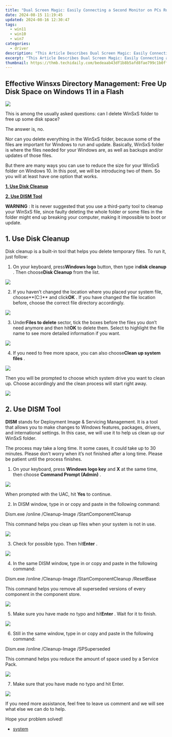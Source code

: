 ```yaml
---
title: "Dual Screen Magic: Easily Connecting a Second Monitor on PCs Running Windows 7/8/10"
date: 2024-08-15 11:19:45
updated: 2024-08-16 12:30:47
tags:
  - win11
  - win10
  - win7
categories:
  - driver
description: "This Article Describes Dual Screen Magic: Easily Connecting a Second Monitor on PCs Running Windows 7/8/10"
excerpt: "This Article Describes Dual Screen Magic: Easily Connecting a Second Monitor on PCs Running Windows 7/8/10"
thumbnail: https://thmb.techidaily.com/bedeaab43df1b8b5afd8fae799c1b0ff2cb5a9adc8ca952932303c5e2c53ba39.jpg
---
```


## Effective Winsxs Directory Management: Free Up Disk Space on Windows 11 in a Flash

![](https://images.drivereasy.com/wp-content/uploads/2017/07/img_59759c33baabd.png)

 This is among the usually asked questions: can I delete WinSxS folder to free up some disk space?

The answer is, no.

 Nor can you delete everything in the WinSxS folder, because some of the files are important for Windows to run and update. Basically, WinSxS folder is where the files needed for your Windows are, as well as backups and/or updates of those files.

 But there are many ways you can use to reduce the size for your WinSxS folder on Windows 10\. In this post, we will be introducing two of them. So you will at least have one option that works.

[**1. Use Disk Cleanup**](https://tools.techidaily.com/drivereasy/download/)

[**2. Use DISM Tool**](https://tools.techidaily.com/drivereasy/download/)

**WARNING** : It is never suggested that you use a third-party tool to cleanup your WinSxS file, since faulty deleting the whole folder or some files in the folder might end up breaking your computer, making it impossible to boot or update.

## **1\. Use Disk Cleanup**

 Disk cleanup is a built-in tool that helps you delete temporary files. To run it, just follow:

 1) On your keyboard, press**Windows logo** button, then type in**disk cleanup** . Then choose**Disk Cleanup** from the list.

![](https://images.drivereasy.com/wp-content/uploads/2017/07/img_5975b754c83e3.png)

 2) If you haven’t changed the location where you placed your system file, choose**(C:)** and click**OK** . If you have changed the file location before, choose the correct file directory accordingly.

![](https://images.drivereasy.com/wp-content/uploads/2017/07/img_5975b948ea778.png)

 3) Under**Files to delete** sector, tick the boxes before the files you don’t need anymore and then hit**OK** to delete them. Select to highlight the file name to see more detailed information if you want.

![](https://images.drivereasy.com/wp-content/uploads/2017/07/img_5975bc59c244b.png)

 4) If you need to free more space, you can also choose**Clean up system files** .

![](https://images.drivereasy.com/wp-content/uploads/2017/07/img_5975bf02990e3.png)

 Then you will be prompted to choose which system drive you want to clean up. Choose accordingly and the clean process will start right away.

![](https://images.drivereasy.com/wp-content/uploads/2017/07/img_5975bf68b4ff6.png)

## **2\. Use DISM Tool**

**DISM**  stands for Deployment Image & Servicing Management. It is a tool that allows you to make changes to Windows features, packages, drivers, and international settings. In this case, we will use it to help us clean up our WinSxS folder.

 The process may take a long time. It some cases, it could take up to 30 minutes. Please don’t worry when it’s not finished after a long time. Please be patient until the process finishes.

 1) On your keyboard, press **Windows logo key**   and **X**   at the same time, then choose **Command Prompt (Admin)** .

![](https://images.drivereasy.com/wp-content/uploads/2017/07/img_5975c1bb42138.png)

 When prompted with the UAC, hit **Yes** to continue.

 2) In DISM window, type in or copy and paste in the following command:

Dism.exe /online /Cleanup-Image /StartComponentCleanup

 This command helps you clean up files when your system is not in use.

![](https://images.drivereasy.com/wp-content/uploads/2017/07/img_5975c1fc428ac.png)

 3) Check for possible typo. Then hit**Enter** .

![](https://images.drivereasy.com/wp-content/uploads/2017/07/img_5975c4b394177.png)

 4) In the same DISM window, type in or copy and paste in the following command:

Dism.exe /online /Cleanup-Image /StartComponentCleanup /ResetBase

 This command helps you remove all superseded versions of every component in the component store.

![](https://images.drivereasy.com/wp-content/uploads/2017/07/img_5975c546794f7.png)

 5) Make sure you have made no typo and hit**Enter** . Wait for it to finish.

![](https://images.drivereasy.com/wp-content/uploads/2017/07/img_5975c55d520c4.png)

 6) Still in the same window, type in or copy and paste in the following command:

Dism.exe /online /Cleanup-Image /SPSuperseded

 This command helps you reduce the amount of space used by a Service Pack.

![](https://images.drivereasy.com/wp-content/uploads/2017/07/img_5975c5c8b3c70.png)

7) Make sure that you have made no typo and hit Enter.

![](https://images.drivereasy.com/wp-content/uploads/2017/07/img_5975c5eb65aaf.png)

 If you need more assistance, feel free to leave us comment and we will see what else we can do to help.

Hope your problem solved!

* [system](https://tools.techidaily.com/drivereasy/download/)

<ins class="adsbygoogle"
     style="display:block"
     data-ad-format="autorelaxed"
     data-ad-client="ca-pub-7571918770474297"
     data-ad-slot="1223367746"></ins>



<ins class="adsbygoogle"
     style="display:block"
     data-ad-client="ca-pub-7571918770474297"
     data-ad-slot="8358498916"
     data-ad-format="auto"
     data-full-width-responsive="true"></ins>
